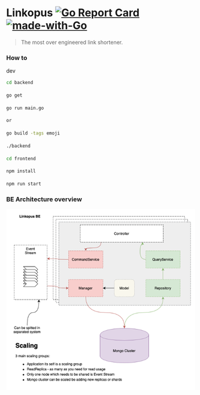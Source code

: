 # Linkopus [![Go Report Card](https://goreportcard.com/badge/github.com/lalabuy948/linkopus)](https://goreportcard.com/report/github.com/lalabuy948/linkopus) [![made-with-Go](https://img.shields.io/badge/Made%20with-Go-1f425f.svg)](http://golang.org)

> The most over engineered link shortener.


### How to

dev
```sh
cd backend

go get

go run main.go

or

go build -tags emoji

./backend

cd frontend

npm install

npm run start
```

### BE Architecture overview

![be-diagram](.github/linkopus.png)

